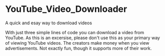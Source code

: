 # YouTube_Video_Downloader
A quick and esay way to download videos

With just three simple lines of code you can download a video from YouTube.  As this is an excersise, please don't use this as your primary way of viewing YouTube videos.  The creators make money when you view advertisements.  Not exactly fun, though it supports more of their work.
